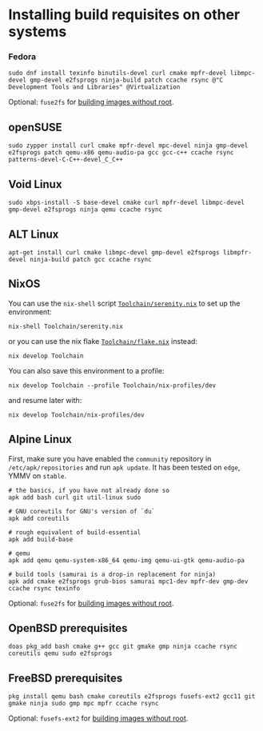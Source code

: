 # Installing build requisites on other systems

### Fedora

```console
sudo dnf install texinfo binutils-devel curl cmake mpfr-devel libmpc-devel gmp-devel e2fsprogs ninja-build patch ccache rsync @"C Development Tools and Libraries" @Virtualization
```
Optional: `fuse2fs` for [building images without root](https://github.com/SerenityOS/serenity/pull/11224).

## openSUSE

```console
sudo zypper install curl cmake mpfr-devel mpc-devel ninja gmp-devel e2fsprogs patch qemu-x86 qemu-audio-pa gcc gcc-c++ ccache rsync patterns-devel-C-C++-devel_C_C++
```

## Void Linux

```console
sudo xbps-install -S base-devel cmake curl mpfr-devel libmpc-devel gmp-devel e2fsprogs ninja qemu ccache rsync
```

## ALT Linux

```console
apt-get install curl cmake libmpc-devel gmp-devel e2fsprogs libmpfr-devel ninja-build patch gcc ccache rsync
```

## NixOS

You can use the `nix-shell` script [`Toolchain/serenity.nix`](../Toolchain/serenity.nix) to set up the environment:

```console
nix-shell Toolchain/serenity.nix
```

or you can use the nix flake [`Toolchain/flake.nix`](../Toolchain/flake.nix) instead:

```console
nix develop Toolchain
```

You can also save this environment to a profile:

```
nix develop Toolchain --profile Toolchain/nix-profiles/dev 
```

and resume later with:

```
nix develop Toolchain/nix-profiles/dev
```

## Alpine Linux

First, make sure you have enabled the `community` repository in `/etc/apk/repositories` and run `apk update`. It has been tested on `edge`, YMMV on `stable`.

```console
# the basics, if you have not already done so
apk add bash curl git util-linux sudo

# GNU coreutils for GNU's version of `du`
apk add coreutils

# rough equivalent of build-essential
apk add build-base

# qemu
apk add qemu qemu-system-x86_64 qemu-img qemu-ui-gtk qemu-audio-pa

# build tools (samurai is a drop-in replacement for ninja)
apk add cmake e2fsprogs grub-bios samurai mpc1-dev mpfr-dev gmp-dev ccache rsync texinfo
```
Optional: `fuse2fs` for [building images without root](https://github.com/SerenityOS/serenity/pull/11224).

## OpenBSD prerequisites

```console
doas pkg_add bash cmake g++ gcc git gmake gmp ninja ccache rsync coreutils qemu sudo e2fsprogs
```

## FreeBSD prerequisites

```console
pkg install qemu bash cmake coreutils e2fsprogs fusefs-ext2 gcc11 git gmake ninja sudo gmp mpc mpfr ccache rsync
```
Optional: `fusefs-ext2` for [building images without root](https://github.com/SerenityOS/serenity/pull/11224).
